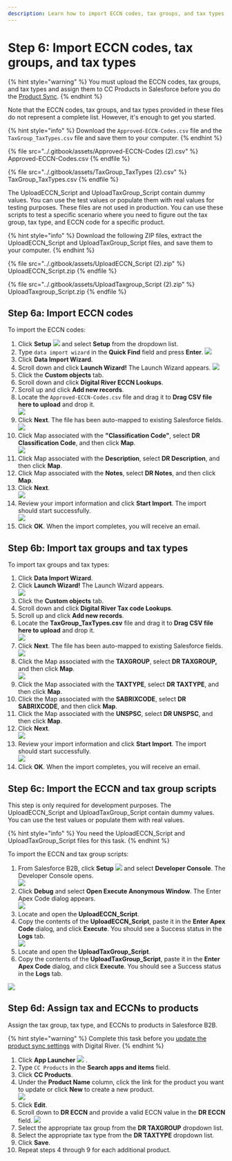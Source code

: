 ```yaml
---
description: Learn how to import ECCN codes, tax groups, and tax types.
---
```


# Step 6: Import ECCN codes, tax groups, and tax types

{% hint style="warning" %}
You must upload the ECCN codes, tax groups, and tax types and assign them to CC Products in Salesforce before you do the [Product Sync](step-7.-update-the-product-sync-settings.md).
{% endhint %}

Note that the ECCN codes, tax groups, and tax types provided in these files do not represent a complete list. However, it's enough to get you started.

{% hint style="info" %}
Download the `Approved-ECCN-Codes.csv` file and the `TaxGroup_TaxTypes.csv` file and save them to your computer.
{% endhint %}

{% file src="../.gitbook/assets/Approved-ECCN-Codes (2).csv" %}
Approved-ECCN-Codes.csv
{% endfile %}

{% file src="../.gitbook/assets/TaxGroup_TaxTypes (2).csv" %}
TaxGroup\_TaxTypes.csv
{% endfile %}

The UploadECCN\_Script and UploadTaxGroup\_Script contain dummy values. You can use the test values or populate them with real values for testing purposes. These files are not used in production. You can use these scripts to test a specific scenario where you need to figure out the tax group, tax type, and ECCN code for a specific product.

{% hint style="info" %}
Download the following ZIP files, extract the UploadECCN\_Script and UploadTaxGroup\_Script files, and save them to your computer.
{% endhint %}

{% file src="../.gitbook/assets/UploadECCN_Script (2).zip" %}
UploadECCN\_Script.zip
{% endfile %}

{% file src="../.gitbook/assets/UploadTaxgroup_Script (2).zip" %}
UploadTaxgroup\_Script.zip
{% endfile %}

## Step 6a: Import ECCN codes

To import the ECCN codes:

1. Click **Setup** ![](<../.gitbook/assets/setupicon (8) (3).png>) and select **Setup** from the dropdown list.
2. Type `data import wizard` in the **Quick Find** field and press **Enter**. ![](<../.gitbook/assets/Install DR B2B API Connector16.png>)​
3. Click **Data Import Wizard**.
4. Scroll down and click **Launch Wizard!** The Launch Wizard appears. ![](../.gitbook/assets/install-dr-b2b-api-connector23.png)
5. Click the **Custom objects** tab.
6. Scroll down and click **Digital River ECCN Lookups**.
7. Scroll up and click **Add new records**.
8. Locate the `Approved-ECCN-Codes.csv` file and drag it to **Drag CSV file here to upload** and drop it.\
   ![](<../.gitbook/assets/Install DR B2B API Connector18.png>)
9. Click **Next**. The file has been auto-mapped to existing Salesforce fields. ![](<../.gitbook/assets/Install DR B2B API Connector19.png>)
10. Click Map associated with the **"Classification Code"**, select **DR Classification Code**, and then click **Map**. \
    ![](<../.gitbook/assets/Install DR B2B API Connector20.png>)
11. Click Map associated with the **Description**, select **DR Description**, and then click **Map**.
12. Click Map associated with the **Notes**, select **DR Notes**, and then click **Map**.
13. Click **Next**. \
    ![](<../.gitbook/assets/Install DR B2B API Connector21.png>)
14. Review your import information and click **Start Import**. The import should start successfully.\
    ![](<../.gitbook/assets/Install DR B2B API Connector22.png>)
15. Click **OK**. When the import completes, you will receive an email.

## Step 6b: Import tax groups and tax types <a href="#step-5b-import-tax-groups-and-tax-types" id="step-5b-import-tax-groups-and-tax-types"></a>

To import tax groups and tax types:

1. Click **Data Import Wizard**.
2. Click **Launch Wizard!** The Launch Wizard appears. \
   ![](<../.gitbook/assets/Install DR B2B API Connector23.png>)
3. Click the **Custom objects** tab.
4. Scroll down and click **Digital River Tax code Lookups**.
5. Scroll up and click **Add new records**.
6. Locate the **TaxGroup\_TaxTypes.csv** file and drag it to **Drag CSV file here to upload** and drop it.\
   ![](<../.gitbook/assets/Install DR B2B API Connector24.png>)
7. Click **Next**. The file has been auto-mapped to existing Salesforce fields. ![](<../.gitbook/assets/Install DR B2B API Connector25.png>)
8. Click the Map associated with the **TAXGROUP**, select **DR TAXGROUP,** and then click **Map**.\
   ![](<../.gitbook/assets/Install DR B2B API Connector26.png>)
9. Click the Map associated with the **TAXTYPE**, select **DR TAXTYPE**, and then click **Map**.
10. Click the Map associated with the **SABRIXCODE**, select **DR SABRIXCODE**, and then click **Map**.
11. Click the Map associated with the **UNSPSC**, select **DR UNSPSC**, and then click **Map**.
12. Click **Next**. \
    ![](<../.gitbook/assets/Install DR B2B API Connector27.png>)
13. Review your import information and click **Start Import**. The import should start successfully.\
    ![](../.gitbook/assets/install-dr-b2b-api-connector22.png)
14. Click **OK**. When the import completes, you will receive an email.

## Step 6c: Import the ECCN and tax group scripts <a href="#step-5c-import-the-eccn-and-tax-group-scripts" id="step-5c-import-the-eccn-and-tax-group-scripts"></a>

This step is only required for development purposes. The UploadECCN\_Script and UploadTaxGroup\_Script contain dummy values. You can use the test values or populate them with real values.

{% hint style="info" %}
You need the UploadECCN\_Script and UploadTaxGroup\_Script files for this task.
{% endhint %}

To import the ECCN and tax group scripts:

1. From Salesforce B2B, click **Setup** ![](<../.gitbook/assets/setupicon (8) (7).png>) and select **Developer Console**. The Developer Console opens.\
   ![](<../.gitbook/assets/Install DR B2B API Connector29.png>)
2. &#x20;Click **Debug** and select **Open Execute Anonymous Window**. The Enter Apex Code dialog appears.\
   ![](<../.gitbook/assets/Install DR B2B API Connector30.png>)
3. Locate and open the **UploadECCN\_Script**.
4. Copy the contents of the **UploadECCN\_Script**, paste it in the **Enter Apex Code** dialog, and click **Execute**. You should see a Success status in the **Logs** tab. \
   ![](<../.gitbook/assets/Install DR B2B API Connector31.png>)
5. Locate and open the **UploadTaxGroup\_Script**.
6. Copy the contents of the **UploadTaxGroup\_Script**, paste it in the **Enter Apex Code** dialog, and click **Execute**. You should see a Success status in the **Logs** tab.

![](<../.gitbook/assets/Install DR B2B API Connector32.png>)

## Step 6**d**: Assign tax and ECCNs to products <a href="#step-5d-assign-tax-and-eccns-to-products" id="step-5d-assign-tax-and-eccns-to-products"></a>

Assign the tax group, tax type, and ECCNs to products in Salesforce B2B.

{% hint style="warning" %}
Complete this task before you [update the product sync settings](step-7.-update-the-product-sync-settings.md) with Digital River.
{% endhint %}

1. Click **App Launcher** ![](<../.gitbook/assets/applauncher (4) (2).png>) .
2. Type `CC Products` in the **Search apps and items** field.
3. Click **CC Products**.
4. Under the **Product Name** column, click the link for the product you want to update or click **New** to create a new product. \
   ![](<../.gitbook/assets/Install DR B2B API Connector34.png>)
5. Click **Edit**.
6. Scroll down to **DR ECCN** and provide a valid ECCN value in the **DR ECCN** field. ![](<../.gitbook/assets/Install DR B2B API Connector35.png>)
7. Select the appropriate tax group from the **DR TAXGROUP** dropdown list.
8. Select the appropriate tax type from the **DR TAXTYPE** dropdown list.
9. Click **Save**.
10. Repeat steps 4 through 9 for each additional product.
